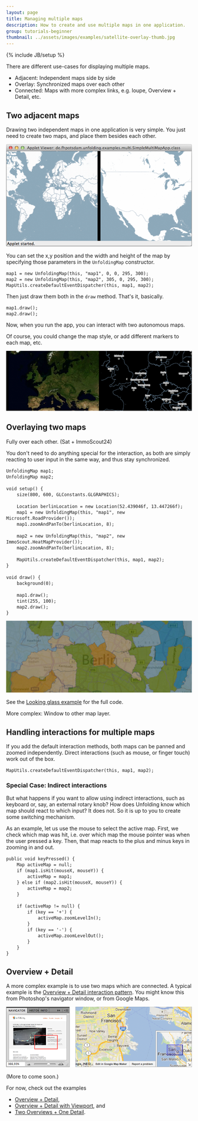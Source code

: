 ```yaml
---
layout: page
title: Managing multiple maps
description: How to create and use multiple maps in one application.
group: tutorials-beginner
thumbnail: ../assets/images/examples/satellite-overlay-thumb.jpg
---
```

{% include JB/setup %}

There are different use-cases for displaying multiple maps.

- Adjacent: Independent maps side by side
- Overlay: Synchronized maps over each other
- Connected: Maps with more complex links, e.g. loupe, Overview + Detail, etc.


## Two adjacent maps
Drawing two independent maps in one application is very simple. You just need to create two maps, and place them besides each other.

![Two maps beside each other](/assets/images/tutorials/multimaps-simple.png)

You can set the x,y position and the width and height of the map by specifying those parameters in the `UnfoldingMap` constructor. 

	map1 = new UnfoldingMap(this, "map1", 0, 0, 295, 300);
	map2 = new UnfoldingMap(this, "map2", 305, 0, 295, 300);
	MapUtils.createDefaultEventDispatcher(this, map1, map2);

Then just draw them both in the `draw` method. That's it, basically. 

	map1.draw();
	map2.draw();

Now, when you run the app, you can interact with two autonomous maps.

Of course, you could change the map style, or add different markers to each map, etc.

![Two maps with different providers](/assets/images/tutorials/multimaps-2providers.png)


## Overlaying two maps

Fully over each other. (Sat + ImmoScout24)

You don't need to do anything special for the interaction, as both are simply reacting to user input in the same way, and thus stay synchronized.

	UnfoldingMap map1;
	UnfoldingMap map2;

	void setup() {
		size(800, 600, GLConstants.GLGRAPHICS);
		
		Location berlinLocation = new Location(52.439046f, 13.447266f);
		map1 = new UnfoldingMap(this, "map1", new Microsoft.RoadProvider());
		map1.zoomAndPanTo(berlinLocation, 8);

		map2 = new UnfoldingMap(this, "map2", new ImmoScout.HeatMapProvider());
		map2.zoomAndPanTo(berlinLocation, 8);

		MapUtils.createDefaultEventDispatcher(this, map1, map2);
	}

	void draw() {
		background(0);

		map1.draw();
		tint(255, 100);
		map2.draw();
	}

![Overlay maps](/assets/images/tutorials/multimaps-overlay.png)

See the [Looking glass example](http://localhost:4000/examples/30_provider-satellite-overlay.html) for the full code.


More complex: Window to other map layer.



## Handling interactions for multiple maps
If you add the default interaction methods, both maps can be panned and zoomed independently. Direct interactions (such as mouse, or finger touch) work out of the box.

	MapUtils.createDefaultEventDispatcher(this, map1, map2);

### Special Case: Indirect interactions

But what happens if you want to allow using indirect interactions, such as keyboard or, say, an external rotary knob? How does Unfolding know which map should react to which input? It does not. So it is up to you to create some switching mechanism.
 
As an example, let us use the mouse to select the active map. First, we check which map was hit, i.e. over which map the mouse pointer was when the user pressed a key. Then, that map reacts to the plus and minus keys in zooming in and out.

	public void keyPressed() {
		Map activeMap = null;
		if (map1.isHit(mouseX, mouseY)) {
			activeMap = map1;
		} else if (map2.isHit(mouseX, mouseY)) {
			activeMap = map2;
		}

		if (activeMap != null) {
			if (key == '+') {
				activeMap.zoomLevelIn();
			}
			if (key == '-') {
				activeMap.zoomLevelOut();
			}
		}
	}




## Overview + Detail

A more complex example is to use two maps which are connected. A typical example is the [Overview + Detail interaction pattern](http://designinginterfaces.com/firstedition/index.php?page=Overview_Plus_Detail). You might know this from Photoshop's navigator window, or from Google Maps.

![Overviewdetail External Examples](../assets/images/tutorials/overviewdetail-external-examples.png)

(More to come soon.)

For now, check out the examples
- [Overview + Detail](examples/50_overviewAndDetail.html), 
- [Overview + Detail with Viewport](examples/50_overviewAndDetailViewport.html), and
- [Two Overviews + One Detail](examples/50_overviewAndDetailViewport2.html).


